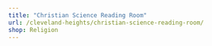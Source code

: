 ```yaml
---
title: "Christian Science Reading Room"
url: /cleveland-heights/christian-science-reading-room/
shop: Religion
---
```

